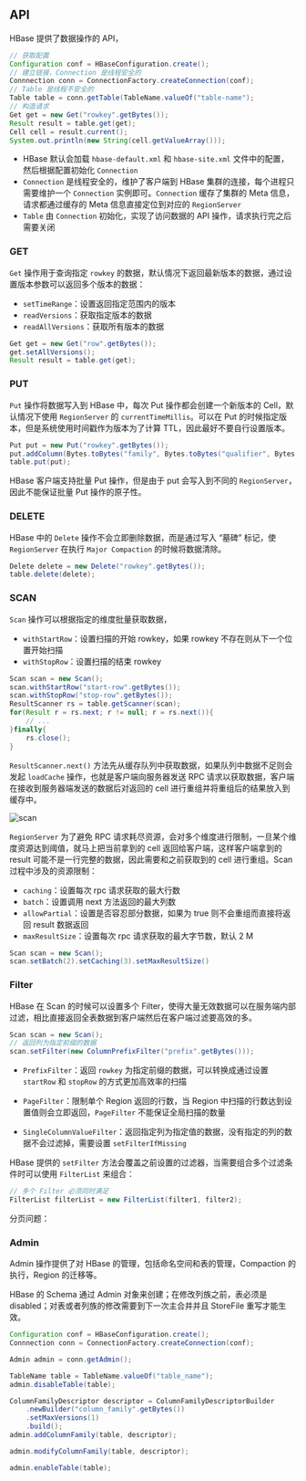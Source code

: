## API

HBase 提供了数据操作的 API，

```java
// 获取配置
Configuration conf = HBaseConfiguration.create();
// 建立链接，Connection 是线程安全的
Connnection conn = ConnectionFactory.createConnection(conf);
// Table 是线程不安全的
Table table = conn.getTable(TableName.valueOf("table-name");
// 构造请求
Get get = new Get("rowkey".getBytes());
Result result = table.get(get);
Cell cell = result.current();
System.out.println(new String(cell.getValueArray()));
```

- HBase 默认会加载 `hbase-default.xml` 和 `hbase-site.xml` 文件中的配置，然后根据配置初始化 `Connection`
- `Connection` 是线程安全的，维护了客户端到 HBase 集群的连接，每个进程只需要维护一个 `Connection` 实例即可。`Connection` 缓存了集群的 Meta 信息，请求都通过缓存的 Meta 信息直接定位到对应的 `RegionServer`
- `Table` 由 `Connection` 初始化，实现了访问数据的 API 操作，请求执行完之后需要关闭

### GET

`Get` 操作用于查询指定 `rowkey` 的数据，默认情况下返回最新版本的数据，通过设置版本参数可以返回多个版本的数据：

- `setTimeRange`：设置返回指定范围内的版本
- `readVersions`：获取指定版本的数据
- `readAllVersions`：获取所有版本的数据

```JAVA
Get get = new Get("row".getBytes());
get.setAllVersions();
Result result = table.get(get);
```



### PUT

`Put` 操作将数据写入到 HBase 中，每次 Put 操作都会创建一个新版本的 Cell，默认情况下使用 `RegionServer` 的 ```currentTimeMillis```。可以在 Put 的时候指定版本，但是系统使用时间戳作为版本为了计算 TTL，因此最好不要自行设置版本。

```java
Put put = new Put("rowkey".getBytes());
put.addColumn(Bytes.toBytes("family", Bytes.toBytes("qualifier", Bytes.toBytes("value"))));
table.put(put);
```

HBase 客户端支持批量 Put 操作，但是由于 put 会写入到不同的 `RegionServer`，因此不能保证批量 Put 操作的原子性。

### DELETE

HBase 中的 `Delete` 操作不会立即删除数据，而是通过写入 “墓碑” 标记，使 `RegionServer` 在执行 `Major Compaction` 的时候将数据清除。

```JAVA
Delete delete = new Delete("rowkey".getBytes());
table.delete(delete);
```



### SCAN

`Scan` 操作可以根据指定的维度批量获取数据，

- `withStartRow`：设置扫描的开始 rowkey，如果 rowkey 不存在则从下一个位置开始扫描
- `withStopRow`：设置扫描的结束 rowkey

```java
Scan scan = new Scan();
scan.withStartRow("start-row".getBytes());
scan.withStopRow("stop-row".getBytes());
ResultScanner rs = table.getScanner(scan);
for(Result r = rs.next; r != null; r = rs.next()){
    // ...
}finally{
    rs.close();
}
```

`ResultScanner.next()` 方法先从缓存队列中获取数据，如果队列中数据不足则会发起 `loadCache` 操作，也就是客户端向服务器发送 RPC 请求以获取数据，客户端在接收到服务器端发送的数据后对返回的 cell 进行重组并将重组后的结果放入到缓存中。

![scan]()

`RegionServer` 为了避免 RPC 请求耗尽资源，会对多个维度进行限制，一旦某个维度资源达到阈值，就马上把当前拿到的 cell 返回给客户端，这样客户端拿到的 result 可能不是一行完整的数据，因此需要和之前获取到的 cell 进行重组。Scan 过程中涉及的资源限制：

- ```caching```：设置每次 rpc 请求获取的最大行数
- ```batch```：设置调用 next 方法返回的最大列数
- ```allowPartial```：设置是否容忍部分数据，如果为 true 则不会重组而直接将返回 result 数据返回
- ```maxResultSize```：设置每次 rpc 请求获取的最大字节数，默认 2 M

```java
Scan scan = new Scan();
scan.setBatch(2).setCaching(3).setMaxResultSize()
```



### Filter

HBase 在 Scan 的时候可以设置多个 Filter，使得大量无效数据可以在服务端内部过滤，相比直接返回全表数据到客户端然后在客户端过滤要高效的多。

```java
Scan scan = new Scan();
// 返回列为指定前缀的数据
scan.setFilter(new ColumnPrefixFilter("prefix".getBytes()));
```

- `PrefixFilter`：返回 `rowkey` 为指定前缀的数据，可以转换成通过设置 `startRow` 和 `stopRow` 的方式更加高效率的扫描
- `PageFilter`：限制单个 Region 返回的行数，当 Region 中扫描的行数达到设置值则会立即返回，`PageFilter` 不能保证全局扫描的数量

- `SingleColumnValueFilter`：返回指定列为指定值的数据，没有指定的列的数据不会过滤掉，需要设置 `setFilterIfMissing`

HBase 提供的 `setFilter` 方法会覆盖之前设置的过滤器，当需要组合多个过滤条件时可以使用 `FilterList` 来组合：

```java
// 多个 Filter 必须同时满足
FilterList filterList = new FilterList(filter1, filter2);
```

分页问题：





### Admin

Admin 操作提供了对 HBase 的管理，包括命名空间和表的管理，Compaction 的执行，Region 的迁移等。

HBase 的 Schema 通过 Admin 对象来创建；在修改列族之前，表必须是 disabled；对表或者列族的修改需要到下一次主合并并且 StoreFile 重写才能生效。

```java
Configuration conf = HBaseConfiguration.create();
Connnection conn = ConnectionFactory.createConnection(conf);

Admin admin = conn.getAdmin();

TableName table = TableName.valueOf("table_name");
admin.disableTable(table);

ColumnFamilyDescriptor descriptor = ColumnFamilyDescriptorBuilder
	.newBuilder("column_family".getBytes())
	.setMaxVersions(1)
	.build();
admin.addColumnFamily(table, descriptor);

admin.modifyColumnFamily(table, descriptor);

admin.enableTable(table);
```

